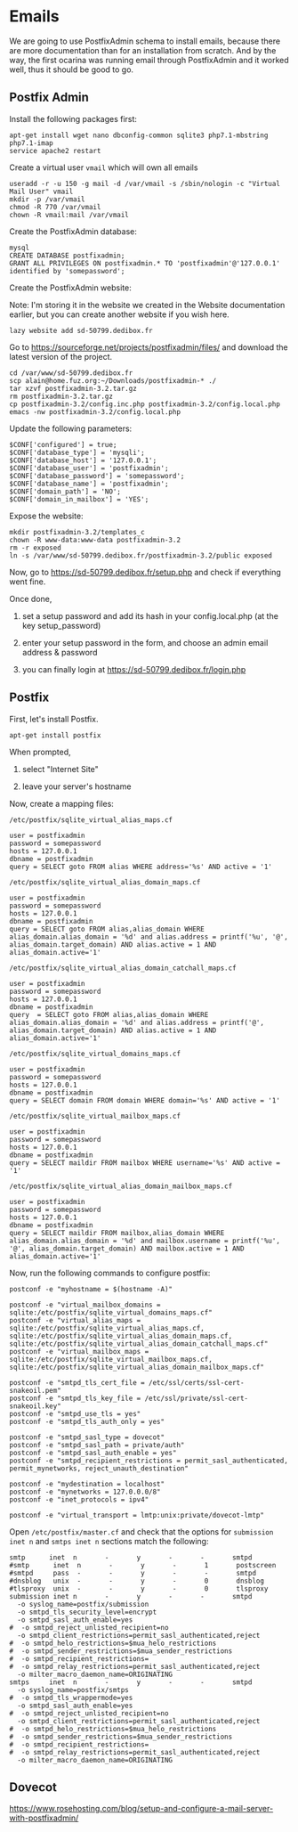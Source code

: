 # Emails

We are going to use PostfixAdmin schema to install emails, because there are more
documentation than for an installation from scratch. And by the way, the first
ocarina was running email through PostfixAdmin and it worked well, thus it should
be good to go.

## Postfix Admin

Install the following packages first:

```
apt-get install wget nano dbconfig-common sqlite3 php7.1-mbstring php7.1-imap
service apache2 restart
```

Create a virtual user `vmail` which will own all emails


```
useradd -r -u 150 -g mail -d /var/vmail -s /sbin/nologin -c "Virtual Mail User" vmail
mkdir -p /var/vmail
chmod -R 770 /var/vmail
chown -R vmail:mail /var/vmail
```

Create the PostfixAdmin database:

```
mysql
CREATE DATABASE postfixadmin;
GRANT ALL PRIVILEGES ON postfixadmin.* TO 'postfixadmin'@'127.0.0.1' identified by 'somepassword';
```

Create the PostfixAdmin website:

Note: I'm storing it in the website we created in the Website documentation 
earlier, but you can create another website if you wish here.

```
lazy website add sd-50799.dedibox.fr
```

Go to https://sourceforge.net/projects/postfixadmin/files/ and download the
latest version of the project.

```
cd /var/www/sd-50799.dedibox.fr
scp alain@home.fuz.org:~/Downloads/postfixadmin-* ./
tar xzvf postfixadmin-3.2.tar.gz
rm postfixadmin-3.2.tar.gz
cp postfixadmin-3.2/config.inc.php postfixadmin-3.2/config.local.php
emacs -nw postfixadmin-3.2/config.local.php
```

Update the following parameters:

```
$CONF['configured'] = true;
$CONF['database_type'] = 'mysqli';
$CONF['database_host'] = '127.0.0.1';
$CONF['database_user'] = 'postfixadmin';
$CONF['database_password'] = 'somepassword';
$CONF['database_name'] = 'postfixadmin';
$CONF['domain_path'] = 'NO';
$CONF['domain_in_mailbox'] = 'YES';
```

Expose the website:

```
mkdir postfixadmin-3.2/templates_c
chown -R www-data:www-data postfixadmin-3.2
rm -r exposed
ln -s /var/www/sd-50799.dedibox.fr/postfixadmin-3.2/public exposed
```

Now, go to https://sd-50799.dedibox.fr/setup.php and check if everything went fine.

Once done, 

1) set a setup password and add its hash in your config.local.php (at the key setup_password)

2) enter your setup password in the form, and choose an admin email address & password

3) you can finally login at https://sd-50799.dedibox.fr/login.php

## Postfix

First, let's install Postfix.

```
apt-get install postfix
```

When prompted, 

1) select "Internet Site"

2) leave your server's hostname

Now, create a mapping files:

```
/etc/postfix/sqlite_virtual_alias_maps.cf

user = postfixadmin
password = somepassword
hosts = 127.0.0.1
dbname = postfixadmin
query = SELECT goto FROM alias WHERE address='%s' AND active = '1'

```

```
/etc/postfix/sqlite_virtual_alias_domain_maps.cf

user = postfixadmin
password = somepassword
hosts = 127.0.0.1
dbname = postfixadmin
query = SELECT goto FROM alias,alias_domain WHERE alias_domain.alias_domain = '%d' and alias.address = printf('%u', '@', alias_domain.target_domain) AND alias.active = 1 AND alias_domain.active='1'
```

```
/etc/postfix/sqlite_virtual_alias_domain_catchall_maps.cf

user = postfixadmin
password = somepassword
hosts = 127.0.0.1
dbname = postfixadmin
query  = SELECT goto FROM alias,alias_domain WHERE alias_domain.alias_domain = '%d' and alias.address = printf('@', alias_domain.target_domain) AND alias.active = 1 AND alias_domain.active='1'
```

```
/etc/postfix/sqlite_virtual_domains_maps.cf

user = postfixadmin
password = somepassword
hosts = 127.0.0.1
dbname = postfixadmin
query = SELECT domain FROM domain WHERE domain='%s' AND active = '1'
```

```
/etc/postfix/sqlite_virtual_mailbox_maps.cf

user = postfixadmin
password = somepassword
hosts = 127.0.0.1
dbname = postfixadmin
query = SELECT maildir FROM mailbox WHERE username='%s' AND active = '1'
```

```
/etc/postfix/sqlite_virtual_alias_domain_mailbox_maps.cf

user = postfixadmin
password = somepassword
hosts = 127.0.0.1
dbname = postfixadmin
query = SELECT maildir FROM mailbox,alias_domain WHERE alias_domain.alias_domain = '%d' and mailbox.username = printf('%u', '@', alias_domain.target_domain) AND mailbox.active = 1 AND alias_domain.active='1'
```

Now, run the following commands to configure postfix:

```
postconf -e "myhostname = $(hostname -A)"
 
postconf -e "virtual_mailbox_domains = sqlite:/etc/postfix/sqlite_virtual_domains_maps.cf"
postconf -e "virtual_alias_maps =  sqlite:/etc/postfix/sqlite_virtual_alias_maps.cf, sqlite:/etc/postfix/sqlite_virtual_alias_domain_maps.cf, sqlite:/etc/postfix/sqlite_virtual_alias_domain_catchall_maps.cf"
postconf -e "virtual_mailbox_maps = sqlite:/etc/postfix/sqlite_virtual_mailbox_maps.cf, sqlite:/etc/postfix/sqlite_virtual_alias_domain_mailbox_maps.cf"
 
postconf -e "smtpd_tls_cert_file = /etc/ssl/certs/ssl-cert-snakeoil.pem"
postconf -e "smtpd_tls_key_file = /etc/ssl/private/ssl-cert-snakeoil.key"
postconf -e "smtpd_use_tls = yes"
postconf -e "smtpd_tls_auth_only = yes"
 
postconf -e "smtpd_sasl_type = dovecot"
postconf -e "smtpd_sasl_path = private/auth"
postconf -e "smtpd_sasl_auth_enable = yes"
postconf -e "smtpd_recipient_restrictions = permit_sasl_authenticated, permit_mynetworks, reject_unauth_destination"
 
postconf -e "mydestination = localhost"
postconf -e "mynetworks = 127.0.0.0/8"
postconf -e "inet_protocols = ipv4"
 
postconf -e "virtual_transport = lmtp:unix:private/dovecot-lmtp"
```

Open `/etc/postfix/master.cf` and check that the options for 
`submission inet n` and `smtps inet n` sections match the following:

```
smtp      inet  n       -       y       -       -       smtpd
#smtp      inet  n       -       y       -       1       postscreen
#smtpd     pass  -       -       y       -       -       smtpd
#dnsblog   unix  -       -       y       -       0       dnsblog
#tlsproxy  unix  -       -       y       -       0       tlsproxy
submission inet n       -       y       -       -       smtpd
  -o syslog_name=postfix/submission
  -o smtpd_tls_security_level=encrypt
  -o smtpd_sasl_auth_enable=yes
#  -o smtpd_reject_unlisted_recipient=no
  -o smtpd_client_restrictions=permit_sasl_authenticated,reject
#  -o smtpd_helo_restrictions=$mua_helo_restrictions
#  -o smtpd_sender_restrictions=$mua_sender_restrictions
#  -o smtpd_recipient_restrictions=
#  -o smtpd_relay_restrictions=permit_sasl_authenticated,reject
  -o milter_macro_daemon_name=ORIGINATING
smtps     inet  n       -       y       -       -       smtpd
  -o syslog_name=postfix/smtps
#  -o smtpd_tls_wrappermode=yes
  -o smtpd_sasl_auth_enable=yes
#  -o smtpd_reject_unlisted_recipient=no
  -o smtpd_client_restrictions=permit_sasl_authenticated,reject
#  -o smtpd_helo_restrictions=$mua_helo_restrictions
#  -o smtpd_sender_restrictions=$mua_sender_restrictions
#  -o smtpd_recipient_restrictions=
#  -o smtpd_relay_restrictions=permit_sasl_authenticated,reject
  -o milter_macro_daemon_name=ORIGINATING
```

## Dovecot





https://www.rosehosting.com/blog/setup-and-configure-a-mail-server-with-postfixadmin/


